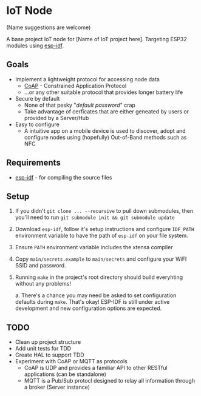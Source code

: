 # IoT Node

(Name suggestions are welcome)

A base project IoT node for [Name of IoT project here]. Targeting ESP32 modules using [esp-idf](https://github.com/espressif/esp-idf).

## Goals

 - Implement a lightweight protocol for accessing node data 
   + [CoAP](http://coap.technology/) - Constrained Application Protocol
   + ...or any other suitable protocol that provides longer battery life 
 - Secure by default
   + None of that pesky "*default password*" crap
   + Take advantage of cerficates that are either geneated by users or provided by a Server/Hub  
 - Easy to configure 
   + A intuitive app on a mobile device is used to discover, adopt and configure nodes using (hopefully) Out-of-Band methods such as NFC

 ## Requirements

  - [esp-idf](https://github.com/espressif/esp-idf) - for compiling the source files

## Setup

1. If you didn't `git clone ... --recursive` to pull down submodules, then you'll need to run `git submodule init && git submodule update`

2. Download `esp-idf`, follow it's setup instructions and configure `IDF_PATH` environment variable to have the path of `esp-idf` on your file system.

3. Ensure `PATH` environment variable includes the xtensa compiler

4. Copy `main/secrets.example` to `main/secrets` and configure your WiFI SSID and password. 

5. Running `make` in the project's root directory should build everyhting without any problems!

    a. There's a chance you may need be asked to set configuration defaults during `make`. That's okay! ESP-IDF is still under active development and new configuration options are expected.

## TODO 

  - Clean up project structure
  - Add unit tests for TDD
  - Create HAL to support TDD
  - Experiment with CoAP or MQTT as protocols
    + CoAP is UDP and provides a familiar API to other RESTful applications (can be standalone)
    + MQTT is a Pub/Sub protocl designed to relay all information through a broker (Server instance)